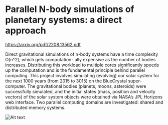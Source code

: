 # Parallel N-body simulations of planetary systems: a direct approach
https://arxiv.org/pdf/2208.13562.pdf


Direct gravitational simulations of n-body systems have a time complexity O(n^2), which gets computation- ally expensive as the number of bodies increases. Distributing this workload to multiple cores significantly speeds up the computation and is the fundamental principle behind parallel computing. This project involves simulating (evolving) our solar system for the next 1000 years (from 2015 to 3015) on the BlueCrystal super- computer. The gravitational bodies (planets, moons, asteroids) were successfully simulated, and the initial states (mass, position and velocity vectors) of the solar system objects were obtained via NASA’s JPL Horizons web interface. Two parallel computing domains are investigated: shared and distributed memory systems.

![Alt text](Solar_system.gif)
